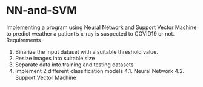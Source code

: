 # NN-and-SVM
Implementing a program using Neural Network and Support Vector Machine to predict weather a patient’s x-ray is suspected to COVID19 or not.
Requirements
1. Binarize the input dataset with a suitable threshold value.
2. Resize images into suitable size 
3. Separate data into training and testing datasets
4. Implement 2 different classification models
  4.1. Neural Network
  4.2. Support Vector Machine

